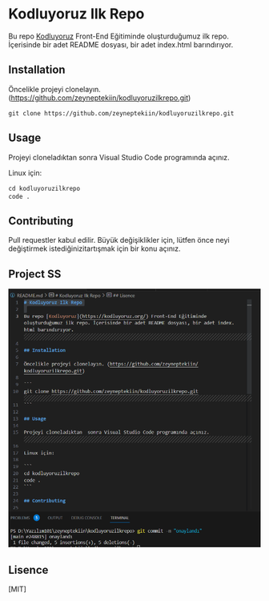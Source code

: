# Kodluyoruz Ilk Repo

Bu repo [Kodluyoruz](https://kodluyoruz.org/) Front-End Eğitiminde oluşturduğumuz ilk repo. İçerisinde bir adet README dosyası, bir adet index.html barındırıyor.

## Installation

Öncelikle projeyi clonelayın. (https://github.com/zeyneptekiin/kodluyoruzilkrepo.git)

```
git clone https://github.com/zeyneptekiin/kodluyoruzilkrepo.git
```

## Usage

Projeyi cloneladıktan  sonra Visual Studio Code programında açınız.

Linux için: 

```
cd kodluyoruzilkrepo
code .
```

## Contributing

Pull requestler kabul edilir. Büyük değişiklikler için, lütfen önce neyi değiştirmek istediğinizitartışmak için bir konu açınız.

## Project SS

![Project](image.png)

## Lisence

[MIT]